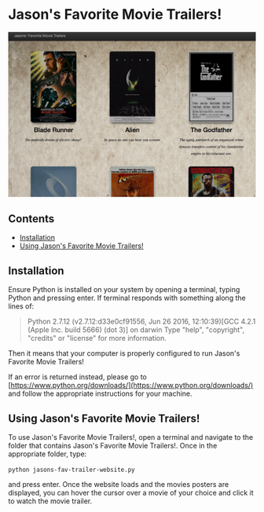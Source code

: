 # Jason's Favorite Movie Trailers!

![App Preview](/img/app.jpg)

## Contents

- [Installation](#installation)
- [Using Jason's Favorite Movie Trailers!](#jasons-favorite-movie-trailer)

## Installation

Ensure Python is installed on your system by opening a terminal, typing Python
and pressing enter.  If terminal responds with something along the lines of:

>Python 2.7.12 (v2.7.12:d33e0cf91556, Jun 26 2016, 12:10:39)[GCC 4.2.1 (Apple Inc. build 5666) (dot 3)] on darwin Type "help", "copyright", "credits" or "license" for more information.

Then it means that your computer is properly configured to run Jason's Favorite Movie Trailers!

If an error is returned instead, please go to [https://www.python.org/downloads/](https://www.python.org/downloads/)
and follow the appropriate instructions for your machine.

## Using Jason's Favorite Movie Trailers!

To use Jason's Favorite Movie Trailers!, open a terminal and navigate to the folder
that contains Jason's Favorite Movie Trailers!.  Once in the appropriate folder, type:

`python jasons-fav-trailer-website.py`

and press enter. Once the website loads
and the movies posters are displayed, you can hover the cursor over a movie of your
choice and click it to watch the movie trailer.
